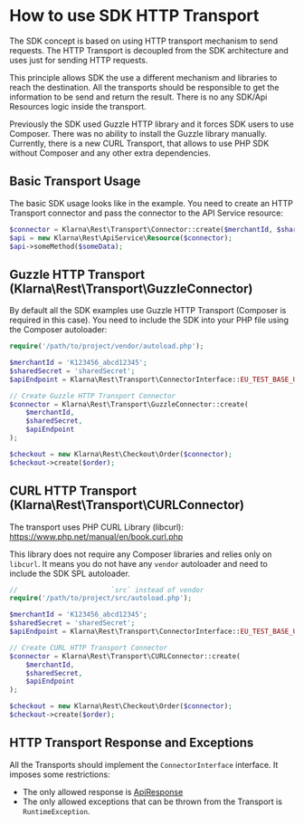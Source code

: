 How to use SDK HTTP Transport
========================================================

The SDK concept is based on using HTTP transport mechanism to send requests.
The HTTP Transport is decoupled from the SDK architecture and uses just for sending HTTP requests.

This principle allows SDK the use a different mechanism and libraries to reach the destination.
All the transports should be responsible to get the information to be send and return the result. 
There is no any SDK/Api Resources logic inside the transport.

Previously the SDK used Guzzle HTTP library and it forces SDK users to use Composer. There was no
ability to install the Guzzle library manually. Currently, there is a new CURL Transport, that
allows to use PHP SDK without Composer and any other extra dependencies.

## Basic Transport Usage

The basic SDK usage looks like in the example. You need to create an HTTP Transport connector
and pass the connector to the API Service resource:

```php
$connector = Klarna\Rest\Transport\Connector::create($merchantId, $sharedSecret, $apiEndpoint);
$api = new Klarna\Rest\ApiService\Resource($connector);
$api->someMethod($someData);
```

## Guzzle HTTP Transport (Klarna\Rest\Transport\GuzzleConnector)

By default all the SDK examples use Guzzle HTTP Transport (Composer is required in this case).
You need to include the SDK into your PHP file using the Composer autoloader:

```php
require('/path/to/project/vendor/autoload.php');

$merchantId = 'K123456_abcd12345';
$sharedSecret = 'sharedSecret';
$apiEndpoint = Klarna\Rest\Transport\ConnectorInterface::EU_TEST_BASE_URL;

// Create Guzzle HTTP Transport Connector
$connector = Klarna\Rest\Transport\GuzzleConnector::create(
    $merchantId,
    $sharedSecret,
    $apiEndpoint
);

$checkout = new Klarna\Rest\Checkout\Order($connector);
$checkout->create($order);
```

## CURL HTTP Transport (Klarna\Rest\Transport\CURLConnector)

The transport uses PHP CURL Library (libcurl): https://www.php.net/manual/en/book.curl.php

This library does not require any Composer libraries and relies only on `libcurl`. It means you
do not have any `vendor` autoloader and need to include the SDK SPL autoloader.

```php
//                       `src` instead of vendor
require('/path/to/project/src/autoload.php');

$merchantId = 'K123456_abcd12345';
$sharedSecret = 'sharedSecret';
$apiEndpoint = Klarna\Rest\Transport\ConnectorInterface::EU_TEST_BASE_URL;

// Create CURL HTTP Transport Connector
$connector = Klarna\Rest\Transport\CURLConnector::create(
    $merchantId,
    $sharedSecret,
    $apiEndpoint
);

$checkout = new Klarna\Rest\Checkout\Order($connector);
$checkout->create($order);
```

## HTTP Transport Response and Exceptions

All the Transports should implement the `ConnectorInterface` interface. It imposes some restrictions:
- The only allowed response is [ApiResponse](https://github.com/klarna/kco_rest_php/blob/v4.1/src/Klarna/Rest/Transport/ApiResponse.php)
- The only allowed exceptions that can be thrown from the Transport is `RuntimeException`.
